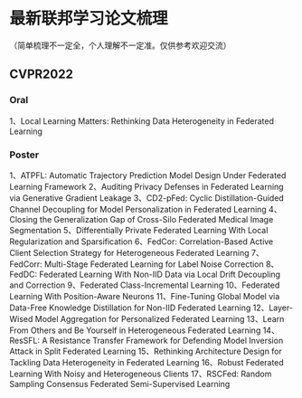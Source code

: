 # 最新联邦学习论文梳理
（简单梳理不一定全，个人理解不一定准。仅供参考欢迎交流）
## CVPR2022
### Oral
1、Local Learning Matters: Rethinking Data Heterogeneity in Federated Learning

### Poster
1、ATPFL: Automatic Trajectory Prediction Model Design Under Federated Learning Framework 
2、Auditing Privacy Defenses in Federated Learning via Generative Gradient Leakage
3、CD2-pFed: Cyclic Distillation-Guided Channel Decoupling for Model Personalization in Federated Learning
4、Closing the Generalization Gap of Cross-Silo Federated Medical Image Segmentation
5、Differentially Private Federated Learning With Local Regularization and Sparsification
6、FedCor: Correlation-Based Active Client Selection Strategy for Heterogeneous Federated Learning
7、FedCorr: Multi-Stage Federated Learning for Label Noise Correction
8、FedDC: Federated Learning With Non-IID Data via Local Drift Decoupling and Correction
9、Federated Class-Incremental Learning
10、Federated Learning With Position-Aware Neurons
11、Fine-Tuning Global Model via Data-Free Knowledge Distillation for Non-IID Federated Learning
12、Layer-Wised Model Aggregation for Personalized Federated Learning
13、Learn From Others and Be Yourself in Heterogeneous Federated Learning
14、ResSFL: A Resistance Transfer Framework for Defending Model Inversion Attack in Split Federated Learning
15、Rethinking Architecture Design for Tackling Data Heterogeneity in Federated Learning
16、Robust Federated Learning With Noisy and Heterogeneous Clients
17、RSCFed: Random Sampling Consensus Federated Semi-Supervised Learning
